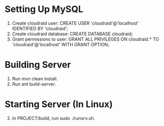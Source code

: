 Setting Up MySQL
================

1. Create cloudraid user: CREATE USER 'cloudraid'@'localhost' IDENTIFIED BY 'cloudraid';
2. Create cloudraid database: CREATE DATABASE cloudraid;
3. Grant permissions to user: GRANT ALL PRIVILEGES ON cloudraid.* TO 'cloudraid'@'localhost' WITH GRANT OPTION;

Building Server
===============

1. Run mvn clean install.
2. Run ant build-server.

Starting Server (In Linux)
==========================

2. In PROJECT/build, run sudo ./runsrv.sh.

